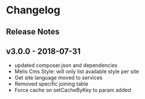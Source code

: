 # Changelog

## Release Notes
## v3.0.0 - 2018-07-31
* updated composer.json and dependencies
* Melis Cms Style: will only list available style per site
* Get site language moved to services
* Removed specific joining table
* Force cache on setCacheByKey to param added

